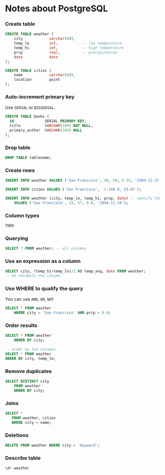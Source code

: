 # Notes about PostgreSQL

### Create table

```sql
CREATE TABLE weather (
    city            varchar(80),
    temp_lo         int,           -- low temperature
    temp_hi         int,           -- high temperature
    prcp            real,          -- precipitation
    date            date
);

CREATE TABLE cities (
    name            varchar(80),
    location        point
);
```

### Auto-increment primary key

Use `SERIAL` or `BIGSERIAL`.

```sql
CREATE TABLE books (
  id              SERIAL PRIMARY KEY,
  title           VARCHAR(100) NOT NULL,
  primary_author  VARCHAR(100) NULL
);
```

### Drop table

```sql
DROP TABLE tablename;
```

### Create rows

```sql
INSERT INTO weather VALUES ('San Francisco', 46, 50, 0.25, '1994-11-27'); -- use the implicit order of columns

INSERT INTO cities VALUES ('San Francisco', '(-194.0, 53.0)');

INSERT INTO weather (city, temp_lo, temp_hi, prcp, date) -- specify the columns you want, better
    VALUES ('San Francisco', 43, 57, 0.0, '1994-11-29');
```

### Column types

```sql
TODO
```

### Querying

```sql
SELECT * FROM weather; -- all columns
```

### Use an expression as a column

```sql
SELECT city, (temp_hi+temp_lo)/2 AS temp_avg, date FROM weather;
-- AS relabels the column
```

### Use WHERE to qualify the query

You can use `AND`, `OR`, `NOT`

```sql
SELECT * FROM weather
    WHERE city = 'San Francisco' AND prcp > 0.0;
```

### Order results

```sql
SELECT * FROM weather
    ORDER BY city;
    
-- order by two columns
SELECT * FROM weather
ORDER BY city, temp_lo;
```

### Remove duplicates

```sql
SELECT DISTINCT city
    FROM weather
    ORDER BY city;
 ```
 
 ### Joins
 
 ```sql
 SELECT *
    FROM weather, cities
    WHERE city = name;
```

### Deletions

```sql
DELETE FROM weather WHERE city = 'Hayward';
```

### Describe table

```sql
\d+ weather
```



